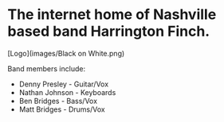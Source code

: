 # The internet home of Nashville based band Harrington Finch.

[Logo](images/Black on White.png)

Band members include:
- Denny Presley - Guitar/Vox
- Nathan Johnson - Keyboards
- Ben Bridges - Bass/Vox
- Matt Bridges - Drums/Vox

